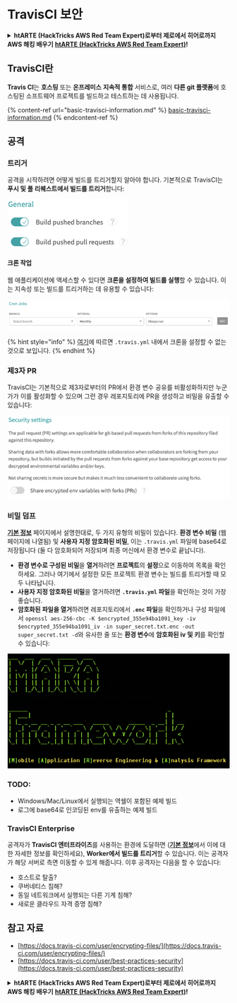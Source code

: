 # TravisCI 보안

<details>

<summary><strong>htARTE (HackTricks AWS Red Team Expert)로부터 제로에서 히어로까지 AWS 해킹 배우기</strong> <a href="https://training.hacktricks.xyz/courses/arte"><strong>htARTE (HackTricks AWS Red Team Expert)</strong></a><strong>!</strong></summary>

HackTricks를 지원하는 다른 방법:

* **회사가 HackTricks에 광고되길 원하거나** **PDF 형식의 HackTricks를 다운로드**하려면 [**구독 요금제**](https://github.com/sponsors/carlospolop)를 확인하세요!
* [**공식 PEASS & HackTricks 스왜그**](https://peass.creator-spring.com)를 구입하세요
* [**The PEASS Family**](https://opensea.io/collection/the-peass-family)를 발견하세요, 당사의 독점 [**NFTs**](https://opensea.io/collection/the-peass-family) 컬렉션
* **💬 [**Discord 그룹**](https://discord.gg/hRep4RUj7f)에 가입하거나 [**텔레그램 그룹**](https://t.me/peass)에 가입하거나 **트위터** 🐦 [**@hacktricks\_live**](https://twitter.com/hacktricks\_live)**를 팔로우**하세요.
* **해킹 트릭을 공유하려면 PR을** [**HackTricks**](https://github.com/carlospolop/hacktricks) 및 [**HackTricks Cloud**](https://github.com/carlospolop/hacktricks-cloud) github 저장소에 제출하세요.

</details>

## TravisCI란

**Travis CI**는 **호스팅** 또는 **온프레미스** **지속적 통합** 서비스로, 여러 **다른 git 플랫폼**에 호스팅된 소프트웨어 프로젝트를 빌드하고 테스트하는 데 사용됩니다.

{% content-ref url="basic-travisci-information.md" %}
[basic-travisci-information.md](basic-travisci-information.md)
{% endcontent-ref %}

## 공격

### 트리거

공격을 시작하려면 어떻게 빌드를 트리거할지 알아야 합니다. 기본적으로 TravisCI는 **푸시 및 풀 리퀘스트에서 빌드를 트리거**합니다:

![](<../../.gitbook/assets/image (145).png>)

#### 크론 작업

웹 애플리케이션에 액세스할 수 있다면 **크론을 설정하여 빌드를 실행**할 수 있습니다. 이는 지속성 또는 빌드를 트리거하는 데 유용할 수 있습니다:

![](<../../.gitbook/assets/image (243).png>)

{% hint style="info" %}
[여기](https://github.com/travis-ci/travis-ci/issues/9162)에 따르면 `.travis.yml` 내에서 크론을 설정할 수 없는 것으로 보입니다.
{% endhint %}

### 제3자 PR

TravisCI는 기본적으로 제3자로부터의 PR에서 환경 변수 공유를 비활성화하지만 누군가가 이를 활성화할 수 있으며 그런 경우 레포지토리에 PR을 생성하고 비밀을 유출할 수 있습니다:

![](<../../.gitbook/assets/image (208).png>)

### 비밀 덤프

[**기본 정보**](basic-travisci-information.md) 페이지에서 설명한대로, 두 가지 유형의 비밀이 있습니다. **환경 변수 비밀** (웹 페이지에 나열됨) 및 **사용자 지정 암호화된 비밀**, 이는 `.travis.yml` 파일에 base64로 저장됩니다 (둘 다 암호화되어 저장되며 최종 머신에서 환경 변수로 끝납니다).

* **환경 변수로 구성된 비밀**을 **열거**하려면 **프로젝트**의 **설정**으로 이동하여 목록을 확인하세요. 그러나 여기에서 설정한 모든 프로젝트 환경 변수는 빌드를 트리거할 때 모두 나타납니다.
* **사용자 지정 암호화된 비밀**을 열거하려면 **`.travis.yml` 파일**을 확인하는 것이 가장 좋습니다.
* **암호화된 파일을 열거**하려면 레포지토리에서 **`.enc` 파일**을 확인하거나 구성 파일에서 `openssl aes-256-cbc -K $encrypted_355e94ba1091_key -iv $encrypted_355e94ba1091_iv -in super_secret.txt.enc -out super_secret.txt -d`와 유사한 줄 또는 **환경 변수**에 **암호화된 iv 및 키**를 확인할 수 있습니다:

![](<../../.gitbook/assets/image (81).png>)

### TODO:

* Windows/Mac/Linux에서 실행되는 역쉘이 포함된 예제 빌드
* 로그에 base64로 인코딩된 env를 유출하는 예제 빌드

### TravisCI Enterprise

공격자가 **TravisCI 엔터프라이즈**를 사용하는 환경에 도달하면 ([**기본 정보**](basic-travisci-information.md#travisci-enterprise)에서 이에 대한 자세한 정보를 확인하세요), **Worker에서 빌드를 트리거**할 수 있습니다. 이는 공격자가 해당 서버로 측면 이동할 수 있게 해줍니다. 이후 공격자는 다음을 할 수 있습니다:

* 호스트로 탈출?
* 쿠버네티스 침해?
* 동일 네트워크에서 실행되는 다른 기계 침해?
* 새로운 클라우드 자격 증명 침해?

## 참고 자료

* [https://docs.travis-ci.com/user/encrypting-files/](https://docs.travis-ci.com/user/encrypting-files/)
* [https://docs.travis-ci.com/user/best-practices-security](https://docs.travis-ci.com/user/best-practices-security)

<details>

<summary><strong>htARTE (HackTricks AWS Red Team Expert)로부터 제로에서 히어로까지 AWS 해킹 배우기</strong> <a href="https://training.hacktricks.xyz/courses/arte"><strong>htARTE (HackTricks AWS Red Team Expert)</strong></a><strong>!</strong></summary>

HackTricks를 지원하는 다른 방법:

* **회사가 HackTricks에 광고되길 원하거나** **PDF 형식의 HackTricks를 다운로드**하려면 [**구독 요금제**](https://github.com/sponsors/carlospolop)를 확인하세요!
* [**공식 PEASS & HackTricks 스왜그**](https://peass.creator-spring.com)를 구입하세요
* [**The PEASS Family**](https://opensea.io/collection/the-peass-family)를 발견하세요, 당사의 독점 [**NFTs**](https://opensea.io/collection/the-peass-family) 컬렉션
* **💬 [**Discord 그룹**](https://discord.gg/hRep4RUj7f)에 가입하거나 [**텔레그램 그룹**](https://t.me/peass)에 가입하거나 **트위터** 🐦 [**@hacktricks\_live**](https://twitter.com/hacktricks\_live)**를 팔로우**하세요.
* **해킹 트릭을 공유하려면 PR을** [**HackTricks**](https://github.com/carlospolop/hacktricks) 및 [**HackTricks Cloud**](https://github.com/carlospolop/hacktricks-cloud) github 저장소에 제출하세요.

</details>
